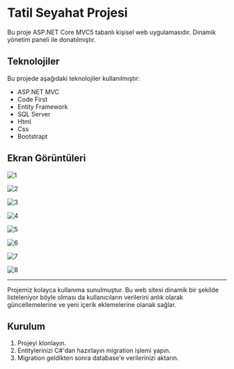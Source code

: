 # Tatil Seyahat Projesi

Bu proje ASP.NET Core MVC5 tabanlı kişisel web uygulamasıdır. Dinamik yönetim paneli ile donatılmıştır.

## Teknolojiler

Bu projede aşağıdaki teknolojiler kullanılmıştır:
- ASP.NET MVC
- Code First
- Entity Framework
- SQL Server
- Html
- Css
- Bootstrapt
  
## Ekran Görüntüleri

![1](https://i.hizliresim.com/qptiwy5.png)

![2](https://i.hizliresim.com/qptiwy5.png)

![3](https://i.hizliresim.com/44ppqjr.png)

![4](https://i.hizliresim.com/njkkoun.png)

![5](https://i.hizliresim.com/4235xgz.png)

![6](https://i.hizliresim.com/tcm0qdp.png)

![7](https://i.hizliresim.com/o2tqpft.png)

![8](https://i.hizliresim.com/9dw1stj.png)

---
Projemiz kolayca kullanıma sunulmuştur. Bu web sitesi dinamik bir şekilde listeleniyor böyle olması da kullanıcıların 
verilerini anlık olarak güncellemelerine ve yeni içerik eklemelerine olanak sağlar.

## Kurulum

1. Projeyi klonlayın.
2. Entitylerinizi C#'dan hazırlayın migration işlemi yapın.
3. Migration geldikten sonra database'e verilerinizi aktarın.
